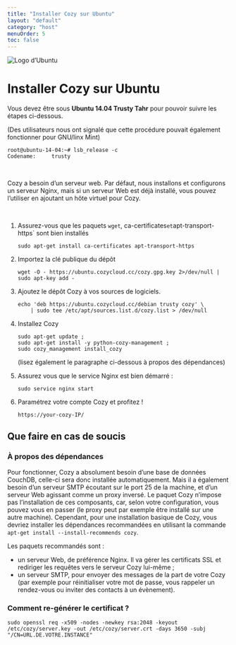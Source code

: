 ```yaml
---
title: "Installer Cozy sur Ubuntu"
layout: "default"
category: "host"
menuOrder: 5
toc: false
---
```



<div class="install-inner-logo"> 
<img alt="Logo d’Ubuntu" src="/assets/images/ubuntu-logo.png">
</div>

# Installer Cozy sur Ubuntu

Vous devez être sous **Ubuntu 14.04 Trusty Tahr** pour pouvoir suivre les étapes ci-dessous.

(Des utilisateurs nous ont signalé que cette procédure pouvait également fonctionner pour GNU/linx Mint)

```
root@ubuntu-14-04:~# lsb_release -c
Codename:     trusty
```

<br>

Cozy a besoin d’un serveur web. Par défaut, nous installons et configurons un serveur Nginx, mais si un serveur Web est déjà installé, vous pouvez l’utiliser en ajoutant un hôte virtuel pour Cozy.

<br>

1. Assurez-vous que les paquets `wget`, ca-certificates` et `apt-transport-https` sont bien installés
    ```
    sudo apt-get install ca-certificates apt-transport-https
    ```
2. Importez la clé publique du dépôt
    ```
    wget -O - https://ubuntu.cozycloud.cc/cozy.gpg.key 2>/dev/null | sudo apt-key add -
    ```
3. Ajoutez le dépôt Cozy à vos sources de logiciels.
    ```
    echo 'deb https://ubuntu.cozycloud.cc/debian trusty cozy' \
        | sudo tee /etc/apt/sources.list.d/cozy.list > /dev/null
    ```
4. Installez Cozy
    ```
    sudo apt-get update ;
    sudo apt-get install -y python-cozy-management ;
    sudo cozy_management install_cozy
    ```
    (lisez également le paragraphe ci-dessous à propos des dépendances)

5. Assurez vous que le service Nginx est bien démarré :
    ```
    sudo service nginx start
    ```

6. Paramétrez votre compte Cozy et profitez !
    ```
    https://your-cozy-IP/
    ```

## Que faire en cas de soucis

### À propos des dépendances

Pour fonctionner, Cozy a absolument besoin d’une base de données CouchDB, celle-ci sera donc installée automatiquement. Mais il a également besoin d’un serveur SMTP écoutant sur le port 25 de la machine, et d’un serveur Web agissant comme un proxy inversé. Le paquet Cozy n’impose pas l’installation de ces composants, car, selon votre configuration, vous pouvez vous en passer (le proxy peut par exemple être installé sur une autre machine). Cependant, pour une installation basique de Cozy, vous devriez installer les dépendances recommandées en utilisant la commande `apt-get install --install-recommends cozy`.

Les paquets recommandés sont :

* un serveur Web, de préférence Nginx. Il va gérer les certificats SSL et rediriger les requêtes vers le serveur Cozy lui-même ;
* un serveur SMTP, pour envoyer des messages de la part de votre Cozy (par exemple pour réinitialiser votre mot de passe, vous rappeler un rendez-vous ou inviter des contacts à un évènement).

### Comment re-générer le certificat ?

    sudo openssl req -x509 -nodes -newkey rsa:2048 -keyout /etc/cozy/server.key -out /etc/cozy/server.crt -days 3650 -subj "/CN=URL.DE.VOTRE.INSTANCE"

